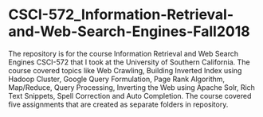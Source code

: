 # CSCI-572_Information-Retrieval-and-Web-Search-Engines-Fall2018

The repository is for the course Information Retrieval and Web Search Engines CSCI-572 that I took at the University of Southern California. The course covered topics like Web Crawling, Building Inverted Index using Hadoop Cluster, Google Query Formulation, Page Rank Algorithm, Map/Reduce, Query Processing, Inverting the Web using Apache Solr, Rich Text Snippets, Spell Correction and Auto Completion. The course covered five assignments that are created as separate folders in repository.
